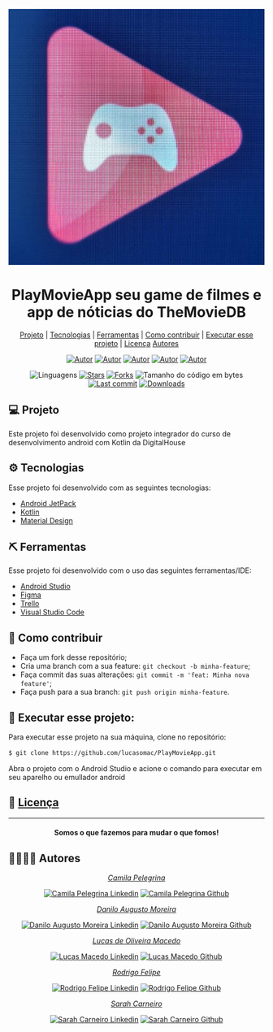 <div align="center">

![github](assets/playmovieapp.jpeg "playmovieapp")
</div>

<div align="center">

# PlayMovieApp seu game de filmes e app de nóticias do TheMovieDB

</div>
<div align="center">

  [Projeto](#-projeto) | 
  [Tecnologias](#-tecnologias) | 
  [Ferramentas](#-ferramentas) | 
  [Como contribuir](#-como-contribuir) | 
  [Executar esse projeto](#-executar-esse-projeto) | 
  [Licença](#-licença)
  [Autores](#-autores)
  
</div>

<div align="center">
  <div align="center">

  [![Autor](https://img.shields.io/badge/autor-Camila%20Pelegrina-920632?style=flat-square)](https://github.com/CamilaPelegrina)
  [![Autor](https://img.shields.io/badge/autor-Danilo%20Moreira-920636?style=flat-square)](https://github.com/damorei)
  [![Autor](https://img.shields.io/badge/autor-Lucas%20Macedo-920630?style=flat-square)](https://github.com/lucasomac)
  [![Autor](https://img.shields.io/badge/autor-Rodrigo%20Felipe-920634?style=flat-square)](https://github.com/rodrigofelipejr)
  [![Autor](https://img.shields.io/badge/autor-Sarah%20Carneiro-920638?style=flat-square)](https://github.com/carneirosarah)

  </div>

![Linguagens](https://img.shields.io/github/languages/count/lucasomac/PlayMovieApp?color=920629&style=flat-square)
[![Stars](https://img.shields.io/github/stars/lucasomac/PlayMovieApp?color=920629&style=flat-square)](https://github.com/lucasomac/PlayMovieApp/stargazers)
[![Forks](https://img.shields.io/github/forks/lucasomac/PlayMovieApp?color=920629&style=flat-square)](https://github.com/lucasomac/PlayMovieApp/network/members)
![Tamanho do código em bytes](https://img.shields.io/github/repo-size/lucasomac/PlayMovieApp?color=920629&style=flat-square)
[![Last commit](https://img.shields.io/github/last-commit/lucasomac/PlayMovieApp?color=920629&style=flat-square)](https://github.com/lucasomac/PlayMovieApp/commits/master)
[![Downloads](https://img.shields.io/github/downloads/lucasomac/PlayMovieApp/total?color=920629&style=flat-square)](https://github.com/lucasomac/PlayMovieApp/releases)

</div>

## 💻 Projeto

Este projeto foi desenvolvido como projeto integrador do curso de desenvolvimento android com Kotlin da DigitalHouse

## ⚙ Tecnologias

Esse projeto foi desenvolvido com as seguintes tecnologias:

- [Android JetPack](https://developer.android.com/jetpack)
- [Kotlin](https://kotlinlang.org/)
- [Material Design](https://material.io/)

## ⛏ Ferramentas

Esse projeto foi desenvolvido com o uso das seguintes ferramentas/IDE:

- [Android Studio](https://developer.android.com/studio)
- [Figma](https://www.figma.com/)
- [Trello](https://trello.com/)
- [Visual Studio Code](https://code.visualstudio.com/)

## 🤔 Como contribuir

- Faça um fork desse repositório;
- Cria uma branch com a sua feature: `git checkout -b minha-feature`;
- Faça commit das suas alterações: `git commit -m 'feat: Minha nova feature'`;
- Faça push para a sua branch: `git push origin minha-feature`.


## 🏁 Executar esse projeto:

Para executar esse projeto na sua máquina,
clone no repositório:

```bash
$ git clone https://github.com/lucasomac/PlayMovieApp.git
```
Abra o projeto com o Android Studio e acione o comando para executar em seu aparelho ou emullador android

## 📜 [Licença](/LICENSE.md)

---

<div align="center"> 

#### Somos o que fazemos para mudar o que fomos!

</div>

## 👨‍💻👩‍💻 Autores

<div align="center">

*[Camila Pelegrina](https://github.com/CamilaPelegrina "Camila Pelegrina")*

</div>

<div align="center">

[![Camila Pelegrina Linkedin](https://img.shields.io/badge/LinkedIn-CamilaPelegrina-blue?logo=linkedin "linkedin")](https://www.linkedin.com/in/CamilaPelegrina)
[![Camila Pelegrina Github](https://img.shields.io/badge/GitHub-CamilaPelegrina-lightgrey?logo=github "github")](https://github.com/CamilaPelegrina)

</div>

</div>

<div align="center"> 

*[Danilo Augusto Moreira](https://github.com/damorei "Danilo Augusto Moreira")*

</div>

<div align="center">

[![Danilo Augusto Moreira Linkedin](https://img.shields.io/badge/LinkedIn-damorei-blue?logo=linkedin "linkedin")](https://www.linkedin.com/in/damorei)
[![Danilo Augusto Moreira Github](https://img.shields.io/badge/GitHub-damorei-lightgrey?logo=github "github")](https://github.com/damorei)

</div>

<div align="center"> 

*[Lucas de Oliveira Macedo](https://github.com/lucasomac "Lucas de Oliveira Macedo")*

</div>

<div align="center">

[![Lucas Macedo Linkedin](https://img.shields.io/badge/LinkedIn-lucasomac-blue?logo=linkedin "linkedin")](https://www.linkedin.com/in/lucasomac)
[![Lucas Macedo Github](https://img.shields.io/badge/GitHub-lucasomac-lightgrey?logo=github "github")](https://github.com/lucasomac)

</div>

<div align="center"> 

<div align="center"> 

*[Rodrigo Felipe](https://github.com/rodrigofelipejr "Rodrigo Felipe")*

</div>

<div align="center">

[![Rodrigo Felipe Linkedin](https://img.shields.io/badge/LinkedIn-rodrigofelipejr-blue?logo=linkedin "linkedin")](https://www.linkedin.com/in/rodrigofelipejr)
[![Rodrigo Felipe Github](https://img.shields.io/badge/GitHub-rodrigofelipejr-lightgrey?logo=github "github")](https://github.com/rodrigofelipejr)

</div>



<div align="center"> 

*[Sarah Carneiro](https://github.com/carneirosarah "Sarah Carneiro")*

</div>

<div align="center">

[![Sarah Carneiro Linkedin](https://img.shields.io/badge/LinkedIn-carneirosarah-blue?logo=linkedin "linkedin")](https://www.linkedin.com/in/carneirosarah)
[![Sarah Carneiro Github](https://img.shields.io/badge/GitHub-carneirosarah-lightgrey?logo=github "github")](https://github.com/carneirosarah)

</div>